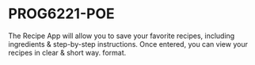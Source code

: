 # PROG6221-POE
The Recipe App will allow you to save your favorite recipes, including ingredients &amp; step-by-step instructions. Once entered, you can view your recipes in clear &amp; short way. format.
